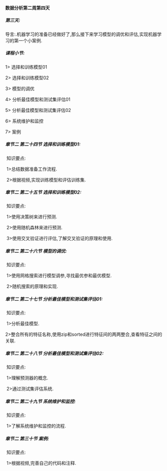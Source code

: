 #### 数据分析第二周第四天

##### **第三天:** 

导言:.机器学习的准备已经做好了,那么接下来学习模型的调优和评估,实现机器学习的第一个小案例.

##### **课程小节:**  

1> 选择和训练模型01

2> 选择和训练模型02

3> 模型的调优

4> 分析最佳模型和测试集评估01

5> 分析最佳模型和测试集评估02

6> 系统维护和监控

7> 案例

##### **章节二  第二十四节 选择和训练模型01:**

​    知识要点:

​        1>总结数据准备工作流程.

​        2>根据视频,实现训练模型和评估训练集.

##### **章节二  第二十五节 选择和训练模型02:**

​    知识要点:

​        1>使用决策树来进行预测.

​        2>使用随机森林来进行预测.

​        3>使用交叉验证进行评估,了解交叉验证的原理和使用.

##### **章节二  第二十六节 模型的调优:**

​    知识要点:

​        1>使用网格搜索进行模型调参,寻找最优参和最优模型.

​        2>随机搜索的原理和实现.

##### **章节二  第二十七节 分析最佳模型和测试集评估01:**

​    知识要点:

​        1>分析最佳模型.

​        2>整合所有的特征名称,使用zip和sorted进行特征间的两两整合,查看特征之间的关联.

##### **章节二  第二十八节 分析最佳模型和测试集评估02:**

​    知识要点:

​        1>理解预测器的概念.

​        2>通过测试集评估系统.

##### **章节二  第二十九节 系统维护和监控:**

​    知识要点:

​        1>了解系统维护和监控的流程.

##### **章节二  第三十节 案例:**

​    知识要点:

​        1>根据视频,完善自己的代码和注释.